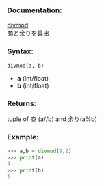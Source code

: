 ### Documentation:

[divmod](https://docs.python.org/ja/3/library/functions.html#divmod)  
商と余りを算出

### Syntax:

```divmod(a, b)```

- **a** (int/float)
- **b** (int/float)

### Returns:

tuple of 商 (a//b) and 余り(a%b)

### Example:

```python
>>> a,b = divmod(9,2)
>>> print(a)
4
>>> print(b)
1
```
